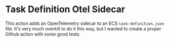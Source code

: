 # Task Definition Otel Sidecar

This action adds an OpenTelemetry sidecar to an ECS `task-definition.json` file. It's very much overkill to do it this way, but I wanted to create a proper Github action with some good tests.
